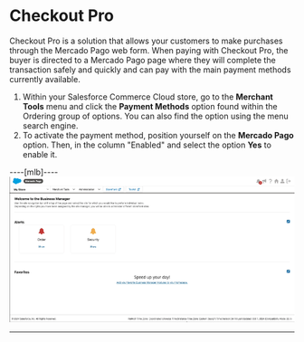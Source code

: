 # Checkout Pro

Checkout Pro is a solution that allows your customers to make purchases through the Mercado Pago web form. When paying with Checkout Pro, the buyer is directed to a Mercado Pago page where they will complete the transaction safely and quickly and can pay with the main payment methods currently available.

1. Within your Salesforce Commerce Cloud store, go to the **Merchant Tools** menu and click the **Payment Methods** option found within the Ordering group of options. You can also find the option using the menu search engine.
2. To activate the payment method, position yourself on the **Mercado Pago** option. Then, in the column "Enabled" and select the option **Yes** to enable it.

----[mlb]----
![chopro-br](/images/salesforce/chopro-br-en-rebranding.gif)

------------